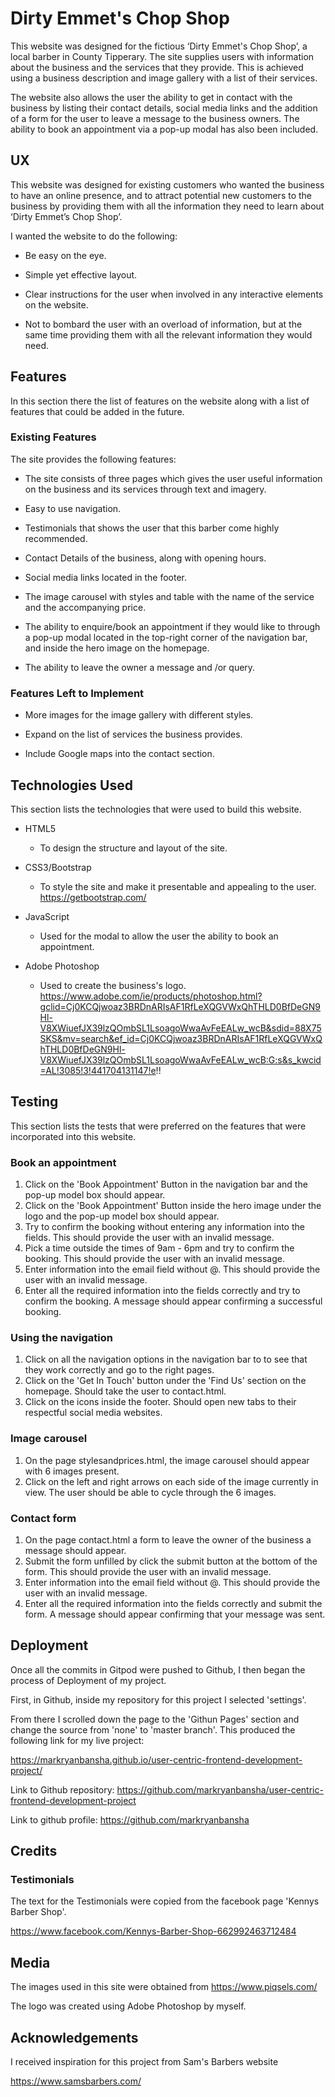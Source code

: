 # Dirty Emmet's Chop Shop

This website was designed for the fictious 
‘Dirty Emmet's Chop Shop’, a local barber in County Tipperary. 
The site supplies users with information about the business 
and the services that they provide. This is achieved using 
a business description and image gallery with a list of their 
services.

The website also allows the user the ability to
 get in contact with the business by listing their 
 contact details, social media links and the addition 
of a form for the user to leave a message to the business 
owners. The ability to book an appointment via a pop-up 
modal has also been included.



## UX

This website was designed for existing customers who wanted 
the business to have an online presence, and to attract 
potential new customers to the business by providing them 
with all the information they need to learn about 
‘Dirty Emmet’s Chop Shop’.

I wanted the website to do the following: 

* Be easy on the eye.

* Simple yet effective layout.

* Clear instructions for the user when involved in any 
interactive elements on the website.

* Not to bombard the user with an overload of information, 
but at the same time providing them with all the relevant 
information they would need.


## Features
In this section there the list of features on the website 
along with a list of features that could be added in the 
future.

### Existing Features
The site provides the following features: 

* The site consists of three pages which gives the user 
useful information on the business and its services 
through text and imagery.

* Easy to use navigation.

* Testimonials that shows the user that this barber come 
highly recommended.

* Contact Details of the business, along with opening hours.

* Social media links located in the footer.

* The image carousel with styles and table with the name 
of the service and the accompanying price.

* The ability to enquire/book an appointment if they would like to through a pop-up modal located in the top-right corner of the navigation bar, and inside the hero image on the homepage.

* The ability to leave the owner a message and /or query.


### Features Left to Implement
* More images for the image gallery with different styles.

* Expand on the list of services the business provides.

* Include Google maps into the contact section.

## Technologies Used
This section lists the technologies that were used to build 
this website.

* HTML5
    - To design the structure and layout of the site.
* CSS3/Bootstrap
    - To style the site and make it presentable and 
    appealing to the user.
    https://getbootstrap.com/

* JavaScript
    -  Used for the modal to allow the user the ability to
    book an appointment.

* Adobe Photoshop
    - Used to create the business's logo.
    https://www.adobe.com/ie/products/photoshop.html?gclid=Cj0KCQjwoaz3BRDnARIsAF1RfLeXQGVWxQhTHLD0BfDeGN9Hl-V8XWiuefJX39lzQOmbSL1LsoagoWwaAvFeEALw_wcB&sdid=88X75SKS&mv=search&ef_id=Cj0KCQjwoaz3BRDnARIsAF1RfLeXQGVWxQhTHLD0BfDeGN9Hl-V8XWiuefJX39lzQOmbSL1LsoagoWwaAvFeEALw_wcB:G:s&s_kwcid=AL!3085!3!441704131147!e!!


## Testing

This section lists the tests that were preferred on the features
that were incorporated into this website.

### Book an appointment

1. Click on the 'Book Appointment' Button in the navigation 
bar and the pop-up model box should appear. 
2. Click on the 'Book Appointment' Button inside the hero 
image under the logo and the pop-up model box should appear. 
3. Try to confirm the booking without entering any information
into the fields. This should provide the user with an invalid
message.
4. Pick a time outside the times of 9am - 6pm and try to 
confirm the booking. This should provide the user with an invalid
message.
5. Enter information into the email field without @. 
This should provide the user with an invalid
message.
6. Enter all the required information into the fields correctly
and try to confirm the booking. A message should appear 
confirming a successful booking.

### Using the navigation

1. Click on all the navigation options in the navigation bar to 
to see that they work correctly and go to the right pages.
2. Click on the 'Get In Touch' button under the 'Find Us' 
section on the homepage. Should take the user to contact.html.
3. Click on the icons inside the footer. Should open new tabs 
to their respectful social media websites.

### Image carousel

1. On the page stylesandprices.html, the image carousel should 
appear with 6 images present.
2. Click on the left and right arrows on each side of the 
image currently in view. The user should be able to cycle
through the 6 images.

### Contact form

1. On the page contact.html a form to leave the owner of the 
business a message should appear.
2. Submit the form unfilled by click the submit button at the 
bottom of the form. This should provide the user with an 
invalid message.
3.  Enter information into the email field without @. 
This should provide the user with an invalid
message.
4. Enter all the required information into the fields correctly
and submit the form. A message should appear 
confirming that your message was sent.

## Deployment
Once all the commits in Gitpod were pushed to Github, I then 
began the process of Deployment of my project.

First, in Github, inside my repository for this project I 
selected 'settings'.

From there I scrolled down the page to the 'Githun Pages' 
section and change the source from 'none' to 'master branch'. 
This produced the following link for my live project:

https://markryanbansha.github.io/user-centric-frontend-development-project/

Link to Github repository: 
https://github.com/markryanbansha/user-centric-frontend-development-project

Link to github profile: 
https://github.com/markryanbansha

## Credits

### Testimonials
The text for the Testimonials were copied from the facebook page 
'Kennys Barber Shop'.

https://www.facebook.com/Kennys-Barber-Shop-662992463712484


## Media

The images used in this site were obtained 
from https://www.piqsels.com/

The logo was created using Adobe Photoshop by myself.

## Acknowledgements

I received inspiration for this project from Sam's Barbers 
website 

https://www.samsbarbers.com/
